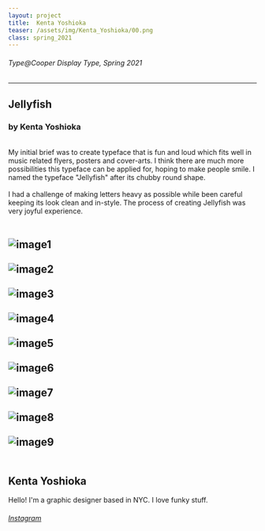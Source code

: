 ```yaml
---
layout: project
title:  Kenta Yoshioka
teaser: /assets/img/Kenta_Yoshioka/00.png
class: spring_2021
---
```

###### Type@Cooper Display Type, Spring 2021 ######
---
## Jellyfish ##
### by Kenta Yoshioka ###
<br>
My initial brief was to create typeface that is fun and loud which fits well in music related flyers, posters and cover-arts. I think there are much more possibilities this typeface can be applied for, hoping to make people smile. I named the typeface "Jellyfish" after its chubby round shape.
<br><br>
I had a challenge of making letters heavy as possible while been careful keeping its look clean and in-style. The process of creating Jellyfish was very joyful experience.
<br><br>

![image1](/assets/img/Kenta_Yoshioka/01.png)
<br><br>
![image2](/assets/img/Kenta_Yoshioka/02.png)
<br><br>
![image3](/assets/img/Kenta_Yoshioka/03.png)
<br><br>
![image4](/assets/img/Kenta_Yoshioka/04.png)
<br><br>
![image5](/assets/img/Kenta_Yoshioka/05.png)
<br><br>
![image6](/assets/img/Kenta_Yoshioka/06.png)
<br><br>
![image7](/assets/img/Kenta_Yoshioka/07.png)
<br><br>
![image8](/assets/img/Kenta_Yoshioka/08.png)
<br><br>
![image9](/assets/img/Kenta_Yoshioka/09.png)
<br><br>
---
## Kenta Yoshioka ##
Hello! I'm a graphic designer based in NYC. I love funky stuff.
<br>
###### [Instagram](https://www.instagram.com/kenta3_3) ######
